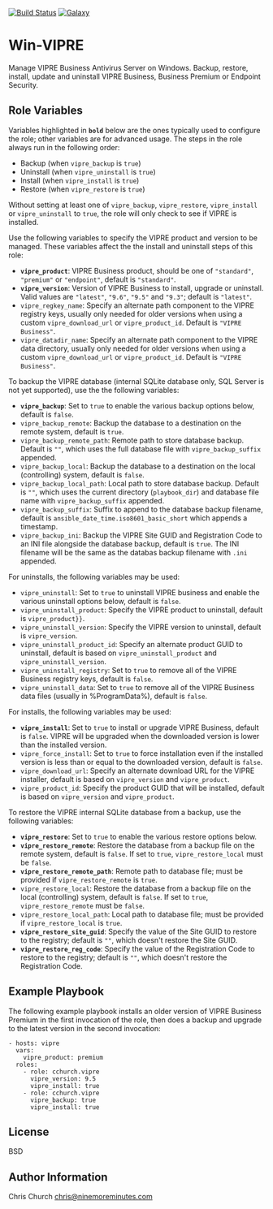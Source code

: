 [![Build Status](http://img.shields.io/travis/cchurch/ansible-role-win-vipre.svg)](https://travis-ci.org/cchurch/ansible-role-win-vipre)
[![Galaxy](http://img.shields.io/badge/galaxy-cchurch.win--vipre-blue.svg)](https://galaxy.ansible.com/cchurch/win-vipre/)

Win-VIPRE
=========

Manage VIPRE Business Antivirus Server on Windows. Backup, restore, install,
update and uninstall VIPRE Business, Business Premium or Endpoint Security.

Role Variables
--------------

Variables highlighted in **`bold`** below are the ones typically used to
configure the role; other variables are for advanced usage. The steps in the
role always run in the following order:

- Backup (when `vipre_backup` is `true`)
- Uninstall (when `vipre_uninstall` is `true`)
- Install (when `vipre_install` is `true`)
- Restore (when `vipre_restore` is `true`)

Without setting at least one of `vipre_backup`, `vipre_restore`, `vipre_install`
or `vipre_uninstall` to `true`, the role will only check to see if VIPRE is
installed.

Use the following variables to specify the VIPRE product and version to be
managed. These variables affect the the install and uninstall steps of this role:

- **`vipre_product`**: VIPRE Business product, should be one of `"standard"`,
  `"premium"` or `"endpoint"`, default is `"standard"`.
- **`vipre_version`**: Version of VIPRE Business to install, upgrade or uninstall.
  Valid values are `"latest"`, `"9.6"`, `"9.5"` and `"9.3"`; default is `"latest"`.
- `vipre_regkey_name`: Specify an alternate path component to the VIPRE registry
  keys, usually only needed for older versions when using a custom
  `vipre_download_url` or `vipre_product_id`. Default is `"VIPRE Business"`.
- `vipre_datadir_name`: Specify an alternate path component to the VIPRE data
  directory, usually only needed for older versions when using a custom
  `vipre_download_url` or `vipre_product_id`. Default is `"VIPRE Business"`.

To backup the VIPRE database (internal SQLite database only, SQL Server is not
yet supported), use the the following variables:

- **`vipre_backup`**: Set to `true` to enable the various backup options below,
  default is `false`.
- `vipre_backup_remote`: Backup the database to a destination on the remote
  system, default is `true`.
- `vipre_backup_remote_path`: Remote path to store database backup. Default is
  `""`, which uses the full database file with `vipre_backup_suffix` appended.
- `vipre_backup_local`: Backup the database to a destination on the local
  (controlling) system, default is `false`.
- `vipre_backup_local_path`: Local path to store database backup. Default is
  `""`, which uses the current directory (`playbook_dir`) and database file name
  with `vipre_backup_suffix` appended.
- `vipre_backup_suffix`: Suffix to append to the database backup filename,
  default is `ansible_date_time.iso8601_basic_short` which appends a timestamp.
- `vipre_backup_ini`: Backup the VIPRE Site GUID and Registration Code to an INI
  file alongside the database backup, default is `true`. The INI filename will
  be the same as the databas backup filename with `.ini` appended.

For uninstalls, the following variables may be used:

- `vipre_uninstall`: Set to `true` to uninstall VIPRE business and enable the
  various uninstall options below, default is `false`.
- `vipre_uninstall_product`: Specify the VIPRE product to uninstall, default is
  `vipre_product}}`.
- `vipre_uninstall_version`: Specify the VIPRE version to uninstall, default is
  `vipre_version`.
- `vipre_uninstall_product_id`: Specify an alternate product GUID to uninstall,
  default is based on `vipre_uninstall_product` and `vipre_uninstall_version`.
- `vipre_uninstall_registry`: Set to `true` to remove all of the VIPRE Business
  registry keys, default is `false`.
- `vipre_uninstall_data`: Set to `true` to remove all of the VIPRE Business data
  files (usually in %ProgramData%), default is `false`.

For installs, the following variables may be used:

- **`vipre_install`**: Set to `true` to install or upgrade VIPRE Business, default
  is `false`. VIPRE will be upgraded when the downloaded version is lower than
  the installed version.
- `vipre_force_install`: Set to `true` to force installation even if the
  installed version is less than or equal to the downloaded version, default is
  `false`.
- `vipre_download_url`: Specify an alternate download URL for the VIPRE
  installer, default is based on `vipre_version` and `vipre_product`.
- `vipre_product_id`: Specify the product GUID that will be installed, default
  is based on `vipre_version` and `vipre_product`.

To restore the VIPRE internal SQLite database from a backup, use the following
variables:

- **`vipre_restore`**: Set to `true` to enable the various restore options below.
- **`vipre_restore_remote`**: Restore the database from a backup file on the remote
  system, default is `false`. If set to `true`, `vipre_restore_local` must be
  `false`.
- **`vipre_restore_remote_path`**: Remote path to database file; must be provided if
  `vipre_restore_remote` is `true`.
- `vipre_restore_local`: Restore the database from a backup file on the local
  (controlling) system, default is `false`. If set to `true`,
  `vipre_restore_remote` must be `false`.
- `vipre_restore_local_path`: Local path to database file; must be provided if
  `vipre_restore_local` is `true`.
- **`vipre_restore_site_guid`**: Specify the value of the Site GUID to restore to
  the registry; default is `""`, which doesn't restore the Site GUID.
- **`vipre_restore_reg_code`**: Specify the value of the Registration Code to
  restore to the registry; default is `""`, which doesn't restore the
  Registration Code.

Example Playbook
----------------

The following example playbook installs an older version of VIPRE Business
Premium in the first invocation of the role, then does a backup and upgrade to
the latest version in the second invocation:

    - hosts: vipre
      vars:
        vipre_product: premium
      roles:
        - role: cchurch.vipre
          vipre_version: 9.5
          vipre_install: true
        - role: cchurch.vipre
          vipre_backup: true
          vipre_install: true

License
-------

BSD

Author Information
------------------

Chris Church <chris@ninemoreminutes.com>
